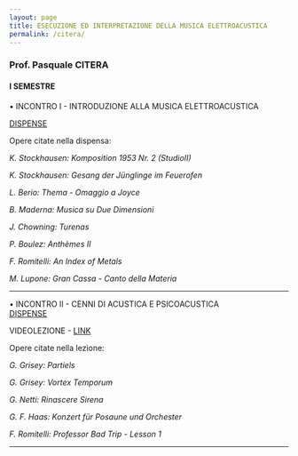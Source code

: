 ```yaml
---
layout: page
title: ESECUZIONE ED INTERPRETAZIONE DELLA MUSICA ELETTROACUSTICA
permalink: /citera/
---
```


### Prof. Pasquale CITERA
#### I SEMESTRE

• INCONTRO I - INTRODUZIONE ALLA MUSICA ELETTROACUSTICA   

<a href="https://www.academia.edu/21693947/LEZIONE_I_-_INTRODUZIONE_E_STORIA_DELLA_MUSICA_ELETTROACUSTICA" target="_blank">DISPENSE</a>

Opere citate nella dispensa:

*K. Stockhausen: Komposition 1953 Nr. 2 (StudioII)*  

*K. Stockhausen: Gesang der Jünglinge im Feuerofen*   

*L. Berio: Thema - Omaggio a Joyce*  

*B. Maderna: Musica su Due Dimensioni*   

*J. Chowning: Turenas*  

*P. Boulez: Anthèmes II*

*F. Romitelli: An Index of Metals*

*M. Lupone: Gran Cassa - Canto della Materia*

---



• INCONTRO II - CENNI DI ACUSTICA E PSICOACUSTICA   
<a href="https://www.academia.edu/22305517/LEZIONE_II_-_ACUSTICA_E_PSICOACUSTICA" target="_blank">DISPENSE</a>

VIDEOLEZIONE -
<a href="https://www.youtube.com/watch?v=0NfARfy7rwc" target="_blank">LINK</a>

Opere citate nella lezione:

*G. Grisey: Partiels*  

*G. Grisey: Vortex Temporum*  

*G. Netti: Rinascere Sirena*  

*G. F. Haas: Konzert für Posaune und Orchester*

*F. Romitelli: Professor Bad Trip - Lesson 1*    




---

<!---

• LEZIONE III - ELETTROACUSTICA

 Il Suono Analogico

<a href="https://www.academia.edu/23013069/LEZIONE_III_-_LA_CATENA_ELETTROACUSTICA" target="_blank">DISPENSE</a>

VIDEOLEZIONE -
<a href="https://www.youtube.com/watch?v=O64VSGlc7mg" target="_blank">LINK</a>

---


• LEZIONE IV - TEORIA DEL CAMPIONAMENTO   

 Il Suono Digitale

<a href="https://www.academia.edu/24263813/LEZIONE_IV_-_IL_SUONO_DIGITALE._TEORIA_DEL_CAMPIONAMENTO" target="_blank">DISPENSE</a>

VIDEOLEZIONE -
<a href="https://www.youtube.com/watch?v=kz12aOy3n20" target="_blank">LINK</a>

---



• LEZIONE V - VI - TECNICHE DI SINTESI E MODULAZIONI  

 Sintesi Additiva, Sottrattiva, Granulare

VIDEOLEZIONE pt.1-
<a href="https://www.youtube.com/watch?v=h1TYfRHevUQ" target="_blank">LINK</a>

VIDEOLEZIONE pt.2-
<a href="https://www.youtube.com/watch?v=QF3IFz8_pRo" target="_blank">LINK</a>



Modulazioni AM - RM - FM

VIDEOLEZIONE -
<a href="https://www.youtube.com/watch?v=T0nXqBw5uAI" target="_blank">LINK</a>



<a href="https://www.academia.edu/42243952/LEZIONE_V_-_TECNICHE_DI_SINTESI_E_MODULAZIONE_DEL_SUONO_-01" target="_blank">DISPENSE</a>  

<a href="https://www.academia.edu/42401099/LEZIONE_VI_-_TECNICHE_DI_SINTESI_E_MODULAZIONE_DEL_SUONO_-_02" target="_blank">DISPENSE</a>


---




• LEZIONE VII - LO SPAZIO SONORO (pt. I)

VIDEOLEZIONE -
<a href="https://www.youtube.com/watch?v=VRit7yZ0JDI" target="_blank">LINK</a>


<a href="https://www.academia.edu/42865199/LEZIONE_VII_-_LO_SPAZIO_SONORO_-_01" target="_blank">DISPENSE</a>


---

• LEZIONE VIII - LO SPAZIO SONORO (pt. II)

VIDEOLEZIONE -
<a href="https://www.youtube.com/watch?v=IY1bZG_o0ek" target="_blank">LINK</a>

---


• LEZIONE IX - L'OPERA ELETTROACUSTICA

VIDEOLEZIONE -
<a href="https://www.youtube.com/watch?v=fJMlHv_TrqQ" target="_blank">LINK</a>

[Le Opere Trattate]({{ site.baseurl }}/opere)



---

• LEZIONE X - MODELLI DI ANALISI DELLA MUSICA ELETTROACUSTICA

VIDEOLEZIONE -
<a href="https://www.youtube.com/watch?v=BClGVcwgv04" target="_blank">LINK</a>


<a href="https://www.academia.edu/25555075/ESEMPI_DI_MODELLI_DANALISI_PER_IL_REPERTORIO_CONTEMPORANEO_SLIDE_" target="_blank">DISPENSE</a>

La Psicologia della Gestalt (D. Buccio) - <a href="https://www.dropbox.com/s/t11jv0ijst61wku/Buccio_Daniele_La_psicologia_della_Gestalt.pdf?dl=0" target="_blank">PDF</a>    


Metodologie di Analisi della Musica Elettroacustica (M. Flammini) - <a href="https://www.dropbox.com/s/cqlbhdebuf8q5b5/Flammini_MetodologieAnalisi.pdf?dl=0" target="_blank">PDF</a>


La Spettromorfologia (D. Smalley) - <a href="https://www.dropbox.com/s/92tuyrpu9zmhfcu/D_Smalley_Spectromorphology.pdf?dl=0" target="_blank">PDF</a>





• COMPOSIZIONI SUGGERITE PER L'ESAME DI ANALISI:
[Elenco, Specifiche e Link]({{ site.baseurl }}/esame1sem)

---



• SONIC VISUALIZER

Un breve tutorial:

[LINK]({{ site.baseurl }}/sonic)



-->
